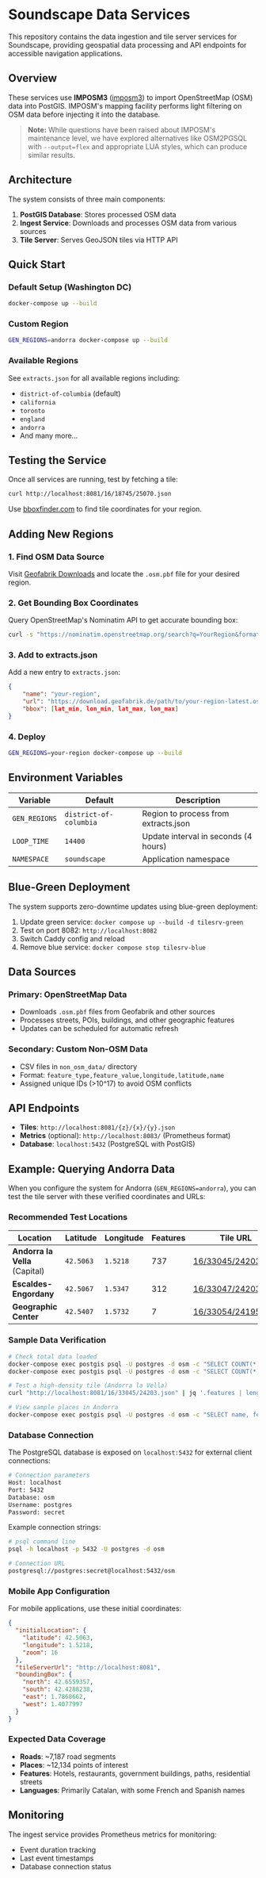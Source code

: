 # Soundscape Data Services

This repository contains the data ingestion and tile server services for Soundscape, providing geospatial data processing and API endpoints for accessible navigation applications.

## Overview

These services use **IMPOSM3** ([imposm3](https://github.com/omniscale/imposm3)) to import OpenStreetMap (OSM) data into PostGIS. IMPOSM's mapping facility performs light filtering on OSM data before injecting it into the database.

> **Note:** While questions have been raised about IMPOSM's maintenance level, we have explored alternatives like OSM2PGSQL with `--output=flex` and appropriate LUA styles, which can produce similar results.

## Architecture

The system consists of three main components:

1. **PostGIS Database**: Stores processed OSM data
2. **Ingest Service**: Downloads and processes OSM data from various sources
3. **Tile Server**: Serves GeoJSON tiles via HTTP API

## Quick Start

### Default Setup (Washington DC)

```bash
docker-compose up --build
```

### Custom Region

```bash
GEN_REGIONS=andorra docker-compose up --build
```

### Available Regions

See `extracts.json` for all available regions including:

- `district-of-columbia` (default)
- `california`
- `toronto`
- `england`
- `andorra`
- And many more...

## Testing the Service

Once all services are running, test by fetching a tile:

```bash
curl http://localhost:8081/16/18745/25070.json
```

Use [bboxfinder.com](http://bboxfinder.com/) to find tile coordinates for your region.

## Adding New Regions

### 1. Find OSM Data Source

Visit [Geofabrik Downloads](https://download.geofabrik.de/) and locate the `.osm.pbf` file for your desired region.

### 2. Get Bounding Box Coordinates

Query OpenStreetMap's Nominatim API to get accurate bounding box:

```bash
curl -s "https://nominatim.openstreetmap.org/search?q=YourRegion&format=json&limit=1&extratags=1" | python3 -m json.tool
```

### 3. Add to extracts.json

Add a new entry to `extracts.json`:

```json
{
    "name": "your-region",
    "url": "https://download.geofabrik.de/path/to/your-region-latest.osm.pbf",
    "bbox": [lat_min, lon_min, lat_max, lon_max]
}
```

### 4. Deploy

```bash
GEN_REGIONS=your-region docker-compose up --build
```

## Environment Variables

| Variable      | Default                | Description                          |
| ------------- | ---------------------- | ------------------------------------ |
| `GEN_REGIONS` | `district-of-columbia` | Region to process from extracts.json |
| `LOOP_TIME`   | `14400`                | Update interval in seconds (4 hours) |
| `NAMESPACE`   | `soundscape`           | Application namespace                |

## Blue-Green Deployment

The system supports zero-downtime updates using blue-green deployment:

1. Update green service: `docker compose up --build -d tilesrv-green`
2. Test on port 8082: `http://localhost:8082`
3. Switch Caddy config and reload
4. Remove blue service: `docker compose stop tilesrv-blue`

## Data Sources

### Primary: OpenStreetMap Data

- Downloads `.osm.pbf` files from Geofabrik and other sources
- Processes streets, POIs, buildings, and other geographic features
- Updates can be scheduled for automatic refresh

### Secondary: Custom Non-OSM Data

- CSV files in `non_osm_data/` directory
- Format: `feature_type,feature_value,longitude,latitude,name`
- Assigned unique IDs (>10^17) to avoid OSM conflicts

## API Endpoints

- **Tiles**: `http://localhost:8081/{z}/{x}/{y}.json`
- **Metrics** (optional): `http://localhost:8083/` (Prometheus format)
- **Database**: `localhost:5432` (PostgreSQL with PostGIS)

## Example: Querying Andorra Data

When you configure the system for Andorra (`GEN_REGIONS=andorra`), you can test the tile server with these verified coordinates and URLs:

### Recommended Test Locations

| Location                       | Latitude  | Longitude | Features | Tile URL                                                         |
| ------------------------------ | --------- | --------- | -------- | ---------------------------------------------------------------- |
| **Andorra la Vella** (Capital) | `42.5063` | `1.5218`  | 737      | [16/33045/24203.json](http://localhost:8081/16/33045/24203.json) |
| **Escaldes-Engordany**         | `42.5067` | `1.5347`  | 312      | [16/33047/24203.json](http://localhost:8081/16/33047/24203.json) |
| **Geographic Center**          | `42.5407` | `1.5732`  | 7        | [16/33054/24195.json](http://localhost:8081/16/33054/24195.json) |

### Sample Data Verification

```bash
# Check total data loaded
docker-compose exec postgis psql -U postgres -d osm -c "SELECT COUNT(*) FROM osm_roads;"
docker-compose exec postgis psql -U postgres -d osm -c "SELECT COUNT(*) FROM osm_places;"

# Test a high-density tile (Andorra la Vella)
curl "http://localhost:8081/16/33045/24203.json" | jq '.features | length'

# View sample places in Andorra
docker-compose exec postgis psql -U postgres -d osm -c "SELECT name, feature_type, feature_value FROM osm_places WHERE name LIKE '%Andorra%' LIMIT 5;"
```

### Database Connection

The PostgreSQL database is exposed on `localhost:5432` for external client connections:

```bash
# Connection parameters
Host: localhost
Port: 5432
Database: osm
Username: postgres
Password: secret
```

Example connection strings:

```bash
# psql command line
psql -h localhost -p 5432 -U postgres -d osm

# Connection URL
postgresql://postgres:secret@localhost:5432/osm
```

### Mobile App Configuration

For mobile applications, use these initial coordinates:

```json
{
  "initialLocation": {
    "latitude": 42.5063,
    "longitude": 1.5218,
    "zoom": 16
  },
  "tileServerUrl": "http://localhost:8081",
  "boundingBox": {
    "north": 42.6559357,
    "south": 42.4288238,
    "east": 1.7868662,
    "west": 1.4077997
  }
}
```

### Expected Data Coverage

- **Roads**: ~7,187 road segments
- **Places**: ~12,134 points of interest
- **Features**: Hotels, restaurants, government buildings, paths, residential streets
- **Languages**: Primarily Catalan, with some French and Spanish names

## Monitoring

The ingest service provides Prometheus metrics for monitoring:

- Event duration tracking
- Last event timestamps
- Database connection status
